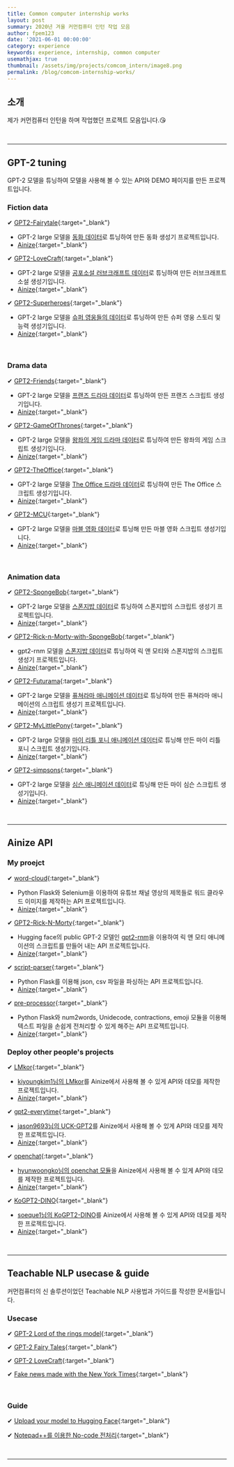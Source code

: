 ```yaml
---
title: Common computer internship works
layout: post
summary: 2020년 겨울 커먼컴퓨터 인턴 작업 모음
author: fpem123
date: '2021-06-01 00:00:00'
category: experience
keywords: experience, internship, common computer
usemathjax: true
thumbnail: /assets/img/projects/comcom_intern/image8.png
permalink: /blog/comcom-internship-works/
---
```


## 소개

제가 커먼컴퓨터 인턴을 하며 작업했던 프로젝트 모음입니다.😘

<br>
<hr>

## GPT-2 tuning

GPT-2 모델을 튜닝하여 모델을 사용해 볼 수 있는 API와 DEMO 페이지를 만든 프로젝트입니다.

### Fiction data

✔ [GPT2-Fairytale](https://github.com/fpem123/GPT2-FairyTales){:target="_blank"}
 - GPT-2 large 모델을 <a href="https://www.kaggle.com/cuddlefish/fairy-tales" target="_blank">동화 데이터</a>로 튜닝하여 만든 동화 생성기 프로젝트입니다.
 - [Ainize](https://ainize.ai/fpem123/GPT2-FairyTales){:target="_blank"}

✔ [GPT2-LoveCraft](https://github.com/fpem123/GPT2-LoveCraft){:target="_blank"}
 - GPT-2 large 모델을 <a href="https://www.kaggle.com/bennijesus/lovecraft-fiction" target="_blank">공포소설 러브크래프트 데이터</a>로 튜닝하여 만든 러브크래프트 소설 생성기입니다.
 - [Ainize](https://ainize.ai/fpem123/GPT2-LoveCraft){:target="_blank"}

✔ [GPT2-Superheroes](https://github.com/fpem123/GPT2-Superheroes){:target="_blank"}
 - GPT-2 large 모델을 <a href="https://www.kaggle.com/jonathanbesomi/superheroes-nlp-dataset" target="_blank">슈퍼 영웅들의 데이터</a>로 튜닝하여 만든 슈퍼 영웅 스토리 및 능력 생성기입니다.
 - [Ainize](https://ainize.ai/fpem123/GPT2-Superheroes){:target="_blank"}

<br>

### Drama data

✔ [GPT2-Friends](https://github.com/fpem123/GPT2-Friends){:target="_blank"}
 - GPT-2 large 모델을 <a href="https://www.kaggle.com/divyansh22/friends-tv-show-script" target="_blank">프랜즈 드라마 데이터</a>로 튜닝하여 만든 프랜즈 스크립트 생성기입니다.
 - [Ainize](https://github.com/fpem123/GPT2-GameOfThrones){:target="_blank"}

✔ [GPT2-GameOfThrones](https://github.com/fpem123/GPT2-GameOfThrones){:target="_blank"}
 - GPT-2 large 모델을 <a href="https://www.kaggle.com/mikhailgaerlan/spongebob-squarepants-completed-transcripts" target="_blank">왕좌의 게임 드라마 데이터</a>로 튜닝하여 만든 왕좌의 게임 스크립트 생성기입니다.
 - [Ainize](https://ainize.ai/fpem123/GPT2-GameOfThrones){:target="_blank"}

✔ [GPT2-TheOffice](https://github.com/fpem123/GPT2-TheOffice){:target="_blank"}
 - GPT-2 large 모델을 <a href="https://www.kaggle.com/nasirkhalid24/the-office-us-complete-dialoguetranscript" target="_blank">The Office 드라마 데이터</a>로 튜닝하여 만든 The Office 스크립트 생성기입니다.
 - [Ainize](https://ainize.ai/fpem123/GPT2-TheOffice){:target="_blank"}

✔ [GPT2-MCU](https://github.com/fpem123/GPT2-MCU){:target="_blank"}
 - GPT-2 large 모델을 <a href="https://www.kaggle.com/pdunton/marvel-cinematic-universe-dialogue" target="_blank">마블 영화 데이터</a>로 튜닝해 만든 마블 영화 스크립트 생성기입니다.
 - [Ainize](https://ainize.ai/fpem123/GPT2-MCU){:target="_blank"}

<br>

### Animation data

✔ [GPT2-SpongeBob](https://github.com/fpem123/GPT2-Spongebob){:target="_blank"}
 - GPT-2 large 모델을 <a href="https://www.kaggle.com/mikhailgaerlan/spongebob-squarepants-completed-transcripts" target="_blank">스폰지밥 데이터</a>로 튜닝하여 스폰지밥의 스크립트 생성기 프로젝트입니다.
 - [Ainize](https://ainize.ai/fpem123/GPT2-Spongebob){:target="_blank"}

✔ [GPT2-Rick-n-Morty-with-SpongeBob](https://github.com/fpem123/GPT2-Rick-N-Morty-with-SpongeBob){:target="_blank"}
 - gpt2-rnm 모델을 <a href="https://www.kaggle.com/mikhailgaerlan/spongebob-squarepants-completed-transcripts" target="_blank">스폰지밥 데이터</a>로 튜닝하여 릭 앤 모티와 스폰지밥의 스크립트 생성기 프로젝트입니다.
 - [Ainize](https://ainize.ai/fpem123/GPT2-Rick-N-Morty-with-SpongeBob){:target="_blank"}

✔ [GPT2-Futurama](https://github.com/fpem123/GPT2-Futurama){:target="_blank"}
 - GPT-2 large 모델을 <a href="https://www.kaggle.com/josephvm/futurama-seasons-16-transcripts?select=only_spoken_text.csv" target="_blank">퓨쳐라마 애니메이션 데이터</a>로 튜닝하여 만든 퓨쳐라마 애니메이션의 스크립트 생성기 프로젝트입니다.
 - [Ainize](https://ainize.ai/fpem123/GPT2-Futurama){:target="_blank"}

✔ [GPT2-MyLittlePony](https://github.com/fpem123/GPT2-MyLittlePony){:target="_blank"}
 - GPT-2 large 모델을 <a href="https://www.kaggle.com/liury123/my-little-pony-transcript?select=clean_dialog.csv" target="_blank">마이 리틀 포니 애니메이션 데이터</a>로 튜닝해 만든 마이 리틀 포니 스크립트 생성기입니다.
 - [Ainize](https://ainize.ai/fpem123/GPT2-MyLittlePony){:target="_blank"}

✔ [GPT2-simpsons](https://github.com/fpem123/GPT2-simpsons){:target="_blank"}
 - GPT-2 large 모델을 <a href="https://www.kaggle.com/feniksm/simpsons?select=script_lines.csv" target="_blank">심슨 애니메이션 데이터</a>로 튜닝해 만든 마이 심슨 스크립트 생성기입니다.
 - [Ainize](https://ainize.ai/fpem123/GPT2-simpsons){:target="_blank"}

<br>
<hr>

## Ainize API

### My proejct

✔ [word-cloud](https://github.com/fpem123/word-cloud){:target="_blank"}
 - Python Flask와 Selenium을 이용하여 유튜브 채널 영상의 제목들로 워드 클라우드 이미지를 제작하는 API 프로젝트입니다.
 - [Ainize](https://ainize.ai/fpem123/word-cloud){:target="_blank"}

✔ [GPT2-Rick-N-Morty](https://github.com/fpem123/GPT2-Rick-N-Morty){:target="_blank"}
 - Hugging face의 public GPT-2 모델인 [gpt2-rnm](https://huggingface.co/e-tony/gpt2-rnm)을 이용하여 릭 앤 모티 애니메이션의 스크립트를 만들어 내는 API 프로젝트입니다. 
 - [Ainize](https://ainize.ai/fpem123/GPT2-Rick-N-Morty){:target="_blank"}

✔ [script-parser](https://github.com/fpem123/script-parser){:target="_blank"}
 - Python Flask를 이용해 json, csv 파일을 파싱하는 API 프로젝트입니다.
 - [Ainize](https://ainize.ai/fpem123/script-parser){:target="_blank"}

✔ [pre-processor](https://github.com/fpem123/pre-processor){:target="_blank"}
 - Python Flask와 num2words, Unidecode, contractions, emoji 모듈을 이용해 텍스트 파일을 손쉽게 전처리할 수 있게 해주는 API 프로젝트입니다.
 - [Ainize](https://github.com/fpem123/pre-processor){:target="_blank"}

### Deploy other people's projects

✔ [LMkor](https://github.com/fpem123/LMkor){:target="_blank"}
 - <a href="https://github.com/kiyoungkim1/LMkor" target="_blank">kiyoungkim1님의 LMkor</a>를 Ainize에서 사용해 볼 수 있게 API와 데모를 제작한 프로젝트입니다.
 - [Ainize](https://github.com/fpem123/LMkor){:target="_blank"}

✔ [gpt2-everytime](https://github.com/fpem123/gpt2-everytime){:target="_blank"}
 - <a href="https://colab.research.google.com/drive/1p6DIxsesi3eJNPwFwvMw0MeM5LkSGoPW?usp=sharing&fbclid=IwAR1kejoqnhL738Za3M_BsGnjjJrayGq5AG3hH8UUBX3dRwCK6JvT4loZ88A#scrollTo=fJWeAhLF7rdh" target="_blank">jason9693님의 UCK-GPT2</a>를 Ainize에서 사용해 볼 수 있게 API와 데모를 제작한 프로젝트입니다.
 - [Ainize](https://ainize.ai/fpem123/gpt2-everytime){:target="_blank"}

✔ [openchat](https://github.com/fpem123/openchat){:target="_blank"}
 - <a href="https://github.com/hyunwoongko/openchat" target="_blank">hyunwoongko님의 openchat 모듈</a>을 Ainize에서 사용해 볼 수 있게 API와 데모를 제작한 프로젝트입니다.
 - [Ainize](https://ainize.ai/fpem123/openchat){:target="_blank"}

✔ [KoGPT2-DINO](https://github.com/fpem123/KoGPT2-DINO){:target="_blank"}
 - <a href="https://github.com/soeque1/KoGPT2-DINO" target="_blank">soeque1님의 KoGPT2-DINO</a>를 Ainize에서 사용해 볼 수 있게 API와 데모를 제작한 프로젝트입니다.
 - [Ainize](https://ainize.ai/fpem123/KoGPT2-DINO){:target="_blank"}

<br>
<hr>

## Teachable NLP usecase & guide

커먼컴퓨터의 신 솔루션이었던 Teachable NLP 사용법과 가이드를 작성한 문서들입니다.

### Usecase

✔ [GPT-2 Lord of the rings model](https://forum2.ainetwork.ai/t/teachable-nlp-gpt-2-lord-of-the-rings-model/63){:target="_blank"}

✔ [GPT-2 Fairy Tales](https://forum2.ainetwork.ai/t/teachable-nlp-gpt-2-fairy-tales/68){:target="_blank"}

✔ [GPT-2 LoveCraft](https://forum2.ainetwork.ai/t/teachable-nlp-gpt-2-lovecraft/71){:target="_blank"}

✔ [Fake news made with the New York Times](https://forum2.ainetwork.ai/t/teachable-nlp-fake-news-made-with-the-new-york-times/85){:target="_blank"}

<br>

### Guide

✔ [Upload your model to Hugging Face](https://forum2.ainetwork.ai/t/tip-upload-your-model-to-hugging-face/113){:target="_blank"}

✔ [Notepad++를 이용한 No-code 전처리](https://knock-ai.circle.so/c/showcase/notepad-no-code){:target="_blank"}


<br>
<hr>
